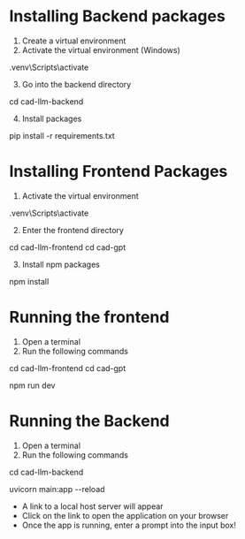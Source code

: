# Installing Backend packages

1. Create a virtual environment
2. Activate the virtual environment (Windows)

.venv\Scripts\activate

3. Go into the backend directory

cd cad-llm-backend

4. Install packages

pip install -r requirements.txt

# Installing Frontend Packages

1. Activate the virtual environment

.venv\Scripts\activate

2. Enter the frontend directory

cd cad-llm-frontend
cd cad-gpt

3. Install npm packages

npm install

# Running the frontend
1. Open a terminal 
2. Run the following commands 

cd cad-llm-frontend
cd cad-gpt

npm run dev

# Running the Backend
1. Open a terminal
2. Run the following commands 

cd cad-llm-backend

uvicorn main:app --reload

- A link to a local host server will appear 
- Click on the link to open the application on your browser 
- Once the app is running, enter a prompt into the input box!


